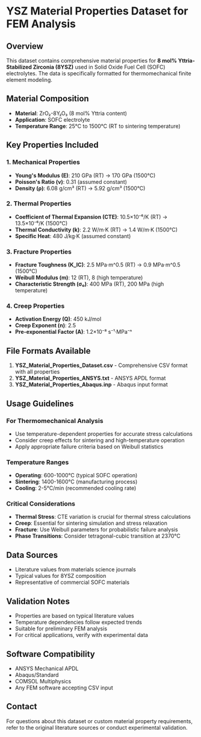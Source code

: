 # YSZ Material Properties Dataset for FEM Analysis

## Overview
This dataset contains comprehensive material properties for **8 mol% Yttria-Stabilized Zirconia (8YSZ)** used in Solid Oxide Fuel Cell (SOFC) electrolytes. The data is specifically formatted for thermomechanical finite element modeling.

## Material Composition
- **Material**: ZrO₂-8Y₂O₃ (8 mol% Yttria content)
- **Application**: SOFC electrolyte
- **Temperature Range**: 25°C to 1500°C (RT to sintering temperature)

## Key Properties Included

### 1. Mechanical Properties
- **Young's Modulus (E)**: 210 GPa (RT) → 170 GPa (1500°C)
- **Poisson's Ratio (ν)**: 0.31 (assumed constant)
- **Density (ρ)**: 6.08 g/cm³ (RT) → 5.92 g/cm³ (1500°C)

### 2. Thermal Properties
- **Coefficient of Thermal Expansion (CTE)**: 10.5×10⁻⁶/K (RT) → 13.5×10⁻⁶/K (1500°C)
- **Thermal Conductivity (k)**: 2.2 W/m·K (RT) → 1.4 W/m·K (1500°C)
- **Specific Heat**: 480 J/kg·K (assumed constant)

### 3. Fracture Properties
- **Fracture Toughness (K_IC)**: 2.5 MPa·m^0.5 (RT) → 0.9 MPa·m^0.5 (1500°C)
- **Weibull Modulus (m)**: 12 (RT), 8 (high temperature)
- **Characteristic Strength (σ₀)**: 400 MPa (RT), 200 MPa (high temperature)

### 4. Creep Properties
- **Activation Energy (Q)**: 450 kJ/mol
- **Creep Exponent (n)**: 2.5
- **Pre-exponential Factor (A)**: 1.2×10⁻⁸ s⁻¹·MPa⁻ⁿ

## File Formats Available

1. **YSZ_Material_Properties_Dataset.csv** - Comprehensive CSV format with all properties
2. **YSZ_Material_Properties_ANSYS.txt** - ANSYS APDL format
3. **YSZ_Material_Properties_Abaqus.inp** - Abaqus input format

## Usage Guidelines

### For Thermomechanical Analysis
- Use temperature-dependent properties for accurate stress calculations
- Consider creep effects for sintering and high-temperature operation
- Apply appropriate failure criteria based on Weibull statistics

### Temperature Ranges
- **Operating**: 600-1000°C (typical SOFC operation)
- **Sintering**: 1400-1600°C (manufacturing process)
- **Cooling**: 2-5°C/min (recommended cooling rate)

### Critical Considerations
- **Thermal Stress**: CTE variation is crucial for thermal stress calculations
- **Creep**: Essential for sintering simulation and stress relaxation
- **Fracture**: Use Weibull parameters for probabilistic failure analysis
- **Phase Transitions**: Consider tetragonal-cubic transition at 2370°C

## Data Sources
- Literature values from materials science journals
- Typical values for 8YSZ composition
- Representative of commercial SOFC materials

## Validation Notes
- Properties are based on typical literature values
- Temperature dependencies follow expected trends
- Suitable for preliminary FEM analysis
- For critical applications, verify with experimental data

## Software Compatibility
- ANSYS Mechanical APDL
- Abaqus/Standard
- COMSOL Multiphysics
- Any FEM software accepting CSV input

## Contact
For questions about this dataset or custom material property requirements, refer to the original literature sources or conduct experimental validation.